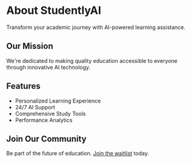 # About StudentlyAI

Transform your academic journey with AI-powered learning assistance.

## Our Mission

We're dedicated to making quality education accessible to everyone through innovative AI technology.

## Features

- Personalized Learning Experience
- 24/7 AI Support
- Comprehensive Study Tools
- Performance Analytics

## Join Our Community

Be part of the future of education. [Join the waitlist](/waitlist) today.
